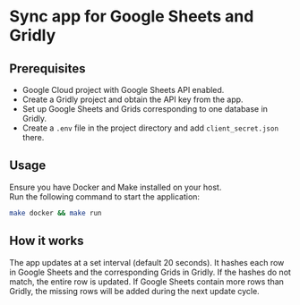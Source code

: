 # Sync app for Google Sheets and Gridly

## Prerequisites
- Google Cloud project with Google Sheets API enabled.
- Create a Gridly project and obtain the API key from the app.
- Set up Google Sheets and Grids corresponding to one database in Gridly.
- Create a `.env` file in the project directory and add `client_secret.json` there.

## Usage
Ensure you have Docker and Make installed on your host.  
Run the following command to start the application:
```bash
make docker && make run
```

## How it works
The app updates at a set interval (default 20 seconds). It hashes each row in Google Sheets and the corresponding Grids in Gridly. If the hashes do not match, the entire row is updated. If Google Sheets contain more rows than Gridly, the missing rows will be added during the next update cycle.